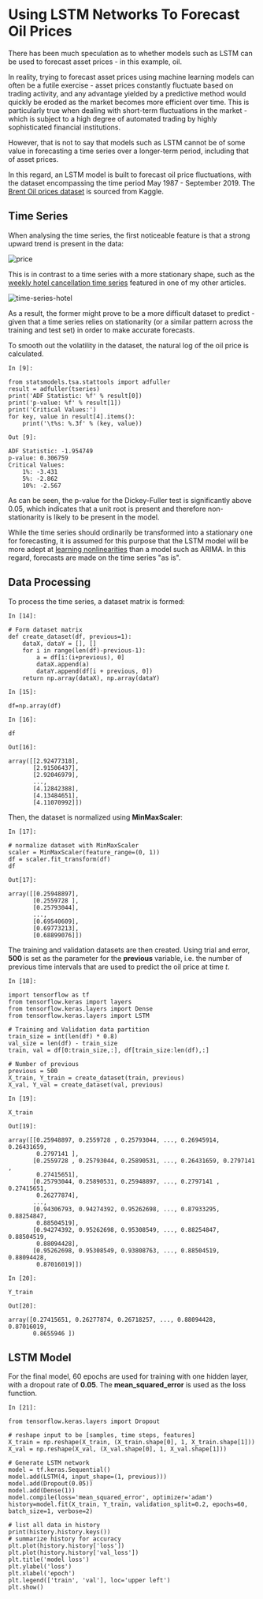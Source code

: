 # Using LSTM Networks To Forecast Oil Prices

There has been much speculation as to whether models such as LSTM can be used to forecast asset prices - in this example, oil.

In reality, trying to forecast asset prices using machine learning models can often be a futile exercise - asset prices constantly fluctuate based on trading activity, and any advantage yielded by a predictive method would quickly be eroded as the market becomes more efficient over time. This is particularly true when dealing with short-term fluctuations in the market - which is subject to a high degree of automated trading by highly sophisticated financial institutions.

However, that is not to say that models such as LSTM cannot be of some value in forecasting a time series over a longer-term period, including that of asset prices.

In this regard, an LSTM model is built to forecast oil price fluctuations, with the dataset encompassing the time period May 1987 - September 2019. The [Brent Oil prices dataset](https://www.kaggle.com/mabusalah/brent-oil-prices/data) is sourced from Kaggle.

## Time Series

When analysing the time series, the first noticeable feature is that a strong upward trend is present in the data:

![price](price.png)

This is in contrast to a time series with a more stationary shape, such as the [weekly hotel cancellation time series](https://www.michael-grogan.com/hotel-cancellations-lstm/) featured in one of my other articles.

![time-series-hotel](time-series-hotel.png)

As a result, the former might prove to be a more difficult dataset to predict - given that a time series relies on stationarity (or a similar pattern across the training and test set) in order to make accurate forecasts.

To smooth out the volatility in the dataset, the natural log of the oil price is calculated.

```
In [9]:

from statsmodels.tsa.stattools import adfuller
result = adfuller(tseries)
print('ADF Statistic: %f' % result[0])
print('p-value: %f' % result[1])
print('Critical Values:')
for key, value in result[4].items():
    print('\t%s: %.3f' % (key, value))

Out [9]:

ADF Statistic: -1.954749
p-value: 0.306759
Critical Values:
	1%: -3.431
	5%: -2.862
	10%: -2.567
```

As can be seen, the p-value for the Dickey-Fuller test is significantly above 0.05, which indicates that a unit root is present and therefore non-stationarity is likely to be present in the model.

While the time series should ordinarily be transformed into a stationary one for forecasting, it is assumed for this purpose that the LSTM model will be more adept at [learning nonlinearities](https://datascience.stackexchange.com/questions/24800/time-series-prediction-using-lstms-importance-of-making-time-series-stationary) than a model such as ARIMA. In this regard, forecasts are made on the time series "as is".

## Data Processing

To process the time series, a dataset matrix is formed:

```
In [14]:

# Form dataset matrix
def create_dataset(df, previous=1):
    dataX, dataY = [], []
    for i in range(len(df)-previous-1):
        a = df[i:(i+previous), 0]
        dataX.append(a)
        dataY.append(df[i + previous, 0])
    return np.array(dataX), np.array(dataY)

In [15]:

df=np.array(df)

In [16]:

df

Out[16]:

array([[2.92477318],
       [2.91506437],
       [2.92046979],
       ...,
       [4.12842388],
       [4.13484651],
       [4.11070992]])
```

Then, the dataset is normalized using **MinMaxScaler**:

```
In [17]:

# normalize dataset with MinMaxScaler
scaler = MinMaxScaler(feature_range=(0, 1))
df = scaler.fit_transform(df)
df

Out[17]:

array([[0.25948897],
       [0.2559728 ],
       [0.25793044],
       ...,
       [0.69540609],
       [0.69773213],
       [0.68899076]])
```

The training and validation datasets are then created. Using trial and error, **500** is set as the parameter for the **previous** variable, i.e. the number of previous time intervals that are used to predict the oil price at time *t*.

```
In [18]:

import tensorflow as tf
from tensorflow.keras import layers
from tensorflow.keras.layers import Dense
from tensorflow.keras.layers import LSTM

# Training and Validation data partition
train_size = int(len(df) * 0.8)
val_size = len(df) - train_size
train, val = df[0:train_size,:], df[train_size:len(df),:]

# Number of previous
previous = 500
X_train, Y_train = create_dataset(train, previous)
X_val, Y_val = create_dataset(val, previous)

In [19]:

X_train

Out[19]:

array([[0.25948897, 0.2559728 , 0.25793044, ..., 0.26945914, 0.26431659,
        0.2797141 ],
       [0.2559728 , 0.25793044, 0.25890531, ..., 0.26431659, 0.2797141 ,
        0.27415651],
       [0.25793044, 0.25890531, 0.25948897, ..., 0.2797141 , 0.27415651,
        0.26277874],
       ...,
       [0.94306793, 0.94274392, 0.95262698, ..., 0.87933295, 0.88254847,
        0.88504519],
       [0.94274392, 0.95262698, 0.95308549, ..., 0.88254847, 0.88504519,
        0.88094428],
       [0.95262698, 0.95308549, 0.93808763, ..., 0.88504519, 0.88094428,
        0.87016019]])

In [20]:

Y_train

Out[20]:

array([0.27415651, 0.26277874, 0.26718257, ..., 0.88094428, 0.87016019,
       0.8655946 ])
```

## LSTM Model

For the final model, 60 epochs are used for training with one hidden layer, with a dropout rate of **0.05**. The **mean_squared_error** is used as the loss function.

```
In [21]:

from tensorflow.keras.layers import Dropout

# reshape input to be [samples, time steps, features]
X_train = np.reshape(X_train, (X_train.shape[0], 1, X_train.shape[1]))
X_val = np.reshape(X_val, (X_val.shape[0], 1, X_val.shape[1]))

# Generate LSTM network
model = tf.keras.Sequential()
model.add(LSTM(4, input_shape=(1, previous)))
model.add(Dropout(0.05))
model.add(Dense(1))
model.compile(loss='mean_squared_error', optimizer='adam')
history=model.fit(X_train, Y_train, validation_split=0.2, epochs=60, batch_size=1, verbose=2)

# list all data in history
print(history.history.keys())
# summarize history for accuracy
plt.plot(history.history['loss'])
plt.plot(history.history['val_loss'])
plt.title('model loss')
plt.ylabel('loss')
plt.xlabel('epoch')
plt.legend(['train', 'val'], loc='upper left')
plt.show()
```

